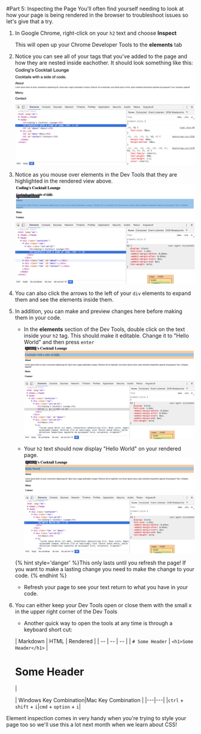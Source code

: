#Part 5: Inspecting the Page
You'll often find yourself needing to look at how your page is being rendered in the browser to troubleshoot issues so let's give that a try.

1. In Google Chrome, right-click on your `h2` text and choose **Inspect**

    This will open up your Chrome Developer Tools to the **elements** tab
    
2. Notice you can see all of your tags that you've added to the page and how they are nested inside eachother. It should look something like this:
![](/assets/devTools.png)

3. Notice as you mouse over elements in the Dev Tools that they are highlighted in the rendered view above.
![](/assets/highlight.png)

4. You can also click the arrows to the left of your `div` elements to expand them and see the elements inside them.

5. In addition, you can make and preview changes here before making them in your code.
    * In the **elements** section of the Dev Tools, double click on the text inside your `h2` tag. This should make it editable. Change it to "Hello World" and then press `enter` 
![](/assets/helloWorld1.png)

    * Your `h2` text should now display "Hello World" on your rendered page.
    ![](/assets/helloWorld2.png)
    
    {% hint style='danger' %}This only lasts until you refresh the page! If you want to make a lasting change you need to make the change to your code. {% endhint %}

    * Refresh your page to see your text return to what you have in your code.
    
5. You can either keep your Dev Tools open or close them with the small x in the upper right corner of the Dev Tools

    * Another quick way to open the tools at any time is through a keyboard short cut:
    
    | Markdown | HTML | Rendered |
| -- | -- | -- |
| `# Some Header` | `<h1>Some Header</h1>` | <h1>Some Header</h1> |
    
    | Windows Key Combination|Mac Key Combination |
|---|---|
|`ctrl` + `shift` + `i`|`cmd` + `option` + `i`|

Element inspection comes in very handy when you're trying to style your page too so we'll use this a lot next month when we learn about CSS!
